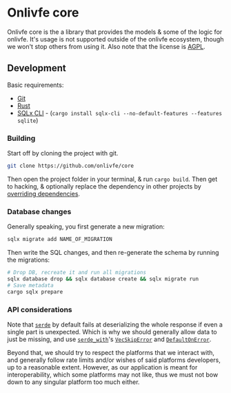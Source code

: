 # Onlivfe core

Onlivfe core is the a library that provides the models & some of the logic for onlivfe.
It's usage is not supported outside of the onlivfe ecosystem, though we won't stop others from using it.
Also note that the license is [AGPL](https://tldrlegal.com/license/gnu-affero-general-public-license-v3-(agpl-3.0)).

## Development

Basic requirements:

- [Git](https://git-scm.com)
- [Rust](https://www.rust-lang.org/)
- [SQLx CLI](https://github.com/launchbadge/sqlx/blob/main/sqlx-cli/README.md) - (`cargo install sqlx-cli --no-default-features --features sqlite`)

### Building

Start off by cloning the project with git.

```sh
git clone https://github.com/onlivfe/core
```

Then open the project folder in your terminal, & run `cargo build`.
Then get to hacking, & optionally replace the dependency in other projects by [overriding dependencies](https://doc.rust-lang.org/cargo/reference/overriding-dependencies.html).

### Database changes

Generally speaking, you first generate a new migration:

```sh
sqlx migrate add NAME_OF_MIGRATION
```

Then write the SQL changes, and then re-generate the schema by running the migrations:

```sh
# Drop DB, recreate it and run all migrations
sqlx database drop && sqlx database create && sqlx migrate run
# Save metadata
cargo sqlx prepare
```

### API considerations

Note that [`serde`](https://serde.rs/) by default fails at deserializing the whole response if even a single part is unexpected.
Which is why we should generally allow data to just be missing, and use [`serde_with`](https://serde.rs/)'s [`VecSkipError`](https://docs.rs/serde_with/latest/serde_with/struct.VecSkipError.html) and [`DefaultOnError`](https://docs.rs/serde_with/latest/serde_with/struct.DefaultOnError.html).

Beyond that, we should try to respect the platforms that we interact with, and generally follow rate limits and/or wishes of said platforms developers, up to a reasonable extent.
However, as our application is meant for interoperability, which some platforms may not like, thus we must not bow down to any singular platform too much either.
